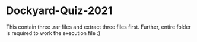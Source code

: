 # Dockyard-Quiz-2021
This contain three .rar files and extract three files first.
Further, entire folder is required to work the execution file :)
